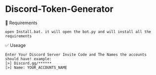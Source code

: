 # Discord-Token-Generator


🧵 Requirements
```
open Install.bat. it will open the bot.py and will install all the requirements
```

✅ Useage
```
Enter Your Discord Server Invite Code and The Names the accounts should have! example:
[>] Discord.gg/******
[>] Name: YOUR_ACCOUNTS_NAME
```
